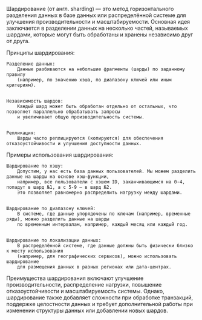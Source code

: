 Шардирование (от англ. sharding) — это метод горизонтального разделения данных в базе данных или распределённой системе 
для улучшения производительности и масштабируемости. Основная идея заключается в разделении данных на несколько частей, 
называемых шардами, которые могут быть обработаны и хранены независимо друг от друга.

Принципы шардирования:

    Разделение данных: 
        Данные разбиваются на небольшие фрагменты (шарды) по заданному правилу 
        (например, по значению хэша, по диапазону ключей или иным критериям).


    Независимость шардов: 
        Каждый шард может быть обработан отдельно от остальных, что позволяет параллельно обрабатывать запросы 
        и увеличивает общую производительность системы.


    Репликация: 
        Шарды часто реплицируются (копируются) для обеспечения отказоустойчивости и улучшения доступности данных.


Примеры использования шардирования:

    Шардирование по хэшу: 
        Допустим, у нас есть база данных пользователей. Мы можем разделить данные на шарды на основе хэш-функции, 
        например, все пользователи с хэшем ID, заканчивающимся на 0-4, попадут в шард №1, а с 5-9 — в шард №2. 
        Это позволяет равномерно распределить нагрузку между шардами.


    Шардирование по диапазону ключей: 
        В системе, где данные упорядочены по ключам (например, временные ряды), можно разделить данные на шарды 
        по временным интервалам, например, каждый месяц или каждый год.


    Шардирование по локализации данных: 
        В распределённой системе, где данные должны быть физически близко к месту использования 
        (например, для географических сервисов), можно использовать шардирование 
        для размещения данных в разных регионах или дата-центрах.


Преимущества шардирования включают улучшение производительности, распределение нагрузки, повышение отказоустойчивости 
и масштабируемость системы. Однако, шардирование также добавляет сложности при обработке транзакций, 
поддержке целостности данных и требует дополнительной работы при изменении структуры данных или добавлении новых шардов.
